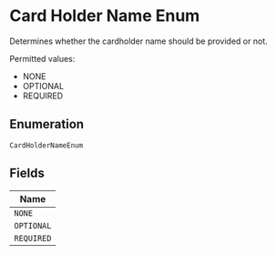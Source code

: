 
# Card Holder Name Enum

Determines whether the cardholder name should be provided or not.

Permitted values:

* NONE
* OPTIONAL
* REQUIRED

## Enumeration

`CardHolderNameEnum`

## Fields

| Name |
|  --- |
| `NONE` |
| `OPTIONAL` |
| `REQUIRED` |

